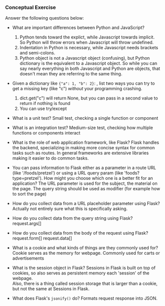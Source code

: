 ### Conceptual Exercise

Answer the following questions below:

- What are important differences between Python and JavaScript?
	1) Python tends toward the explict, while Javascript towards implicit.  So Python will throw errors when Javascript will throw undefined.
	2) Indentation in Python is necessary, while Javascript needs brackets and semi-colons.
	3) Python object is not a Javascript object (confusing), but Python dictionary is the equivalent to a Javascript object.  So while you can
	say nearly everything in both Javascript and Python are objects, that doesn't mean they are referring to the same thing.

- Given a dictionary like ``{"a": 1, "b": 2}``: , list two ways you
  can try to get a missing key (like "c") *without* your programming
  crashing.

	1) dict.get("c") will return None, but you can pass in a second value to return if nothing is found
	2) You can use try/except

- What is a unit test?
	Small test, checking a single function or component

- What is an integration test?
	Medium-size test, checking how multiple functions or components interact

- What is the role of web application framework, like Flask?
	Flask handles the backend, specializing in making more concise syntax for common tasks such as routes.  In general frameworks are
	extensive libraries making it easier to do common tasks.

- You can pass information to Flask either as a parameter in a route URL
  (like '/foods/pretzel') or using a URL query param (like
  'foods?type=pretzel'). How might you choose which one is a better fit
  for an application?
	The URL parameter is used for the subject, the material on the page. 
	The query string should be used as modifier (for example how to sort the page)

- How do you collect data from a URL placeholder parameter using Flask?
	Actually not entirely sure what this is specifically asking.

- How do you collect data from the query string using Flask?
	request.args[]
- How do you collect data from the body of the request using Flask?
	request.form[]
	request.data[]

- What is a cookie and what kinds of things are they commonly used for?
	Cookie serves as the memory for webpage. Commonly used for carts or advertisements 

- What is the session object in Flask?
	Sessions in Flask is built on top of cookies, so also serves as persistent memory each 'session' of the webpage.  
	Also, there is a thing called session storage that is larger than a cookie, but not the same at Sessions in Flask.	

- What does Flask's `jsonify()` do?
	Formats request response into JSON. 
